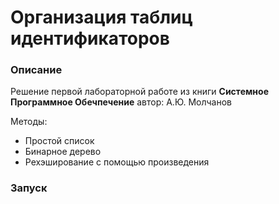 # Организация таблиц идентификаторов

### Описание

Решение первой лабораторной работе из книги **Системное Программное Обечпечение** автор: А.Ю. Молчанов

Методы: 
  * Простой список
  * Бинарное дерево
  * Рехэширование с помощью произведения

### Запуск
